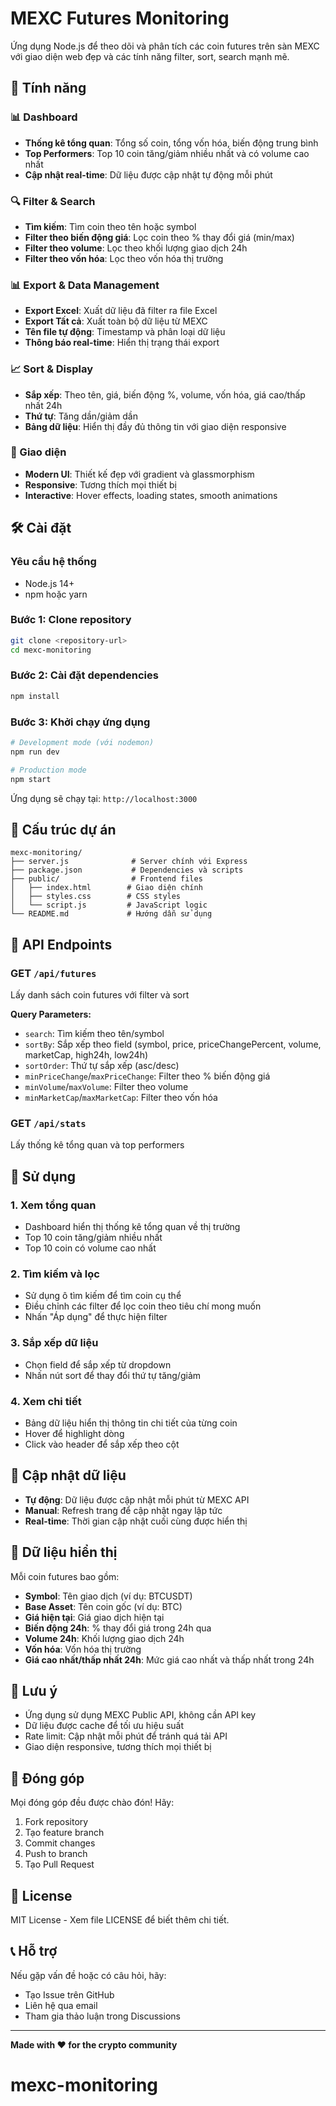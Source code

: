 # MEXC Futures Monitoring

Ứng dụng Node.js để theo dõi và phân tích các coin futures trên sàn MEXC với giao diện web đẹp và các tính năng filter, sort, search mạnh mẽ.

## 🚀 Tính năng

### 📊 Dashboard
- **Thống kê tổng quan**: Tổng số coin, tổng vốn hóa, biến động trung bình
- **Top Performers**: Top 10 coin tăng/giảm nhiều nhất và có volume cao nhất
- **Cập nhật real-time**: Dữ liệu được cập nhật tự động mỗi phút

### 🔍 Filter & Search
- **Tìm kiếm**: Tìm coin theo tên hoặc symbol
- **Filter theo biến động giá**: Lọc coin theo % thay đổi giá (min/max)
- **Filter theo volume**: Lọc theo khối lượng giao dịch 24h
- **Filter theo vốn hóa**: Lọc theo vốn hóa thị trường

### 📊 Export & Data Management
- **Export Excel**: Xuất dữ liệu đã filter ra file Excel
- **Export Tất cả**: Xuất toàn bộ dữ liệu từ MEXC
- **Tên file tự động**: Timestamp và phân loại dữ liệu
- **Thông báo real-time**: Hiển thị trạng thái export

### 📈 Sort & Display
- **Sắp xếp**: Theo tên, giá, biến động %, volume, vốn hóa, giá cao/thấp nhất 24h
- **Thứ tự**: Tăng dần/giảm dần
- **Bảng dữ liệu**: Hiển thị đầy đủ thông tin với giao diện responsive

### 🎨 Giao diện
- **Modern UI**: Thiết kế đẹp với gradient và glassmorphism
- **Responsive**: Tương thích mọi thiết bị
- **Interactive**: Hover effects, loading states, smooth animations

## 🛠️ Cài đặt

### Yêu cầu hệ thống
- Node.js 14+ 
- npm hoặc yarn

### Bước 1: Clone repository
```bash
git clone <repository-url>
cd mexc-monitoring
```

### Bước 2: Cài đặt dependencies
```bash
npm install
```

### Bước 3: Khởi chạy ứng dụng
```bash
# Development mode (với nodemon)
npm run dev

# Production mode
npm start
```

Ứng dụng sẽ chạy tại: `http://localhost:3000`

## 📁 Cấu trúc dự án

```
mexc-monitoring/
├── server.js              # Server chính với Express
├── package.json           # Dependencies và scripts
├── public/                # Frontend files
│   ├── index.html        # Giao diện chính
│   ├── styles.css        # CSS styles
│   └── script.js         # JavaScript logic
└── README.md             # Hướng dẫn sử dụng
```

## 🔧 API Endpoints

### GET `/api/futures`
Lấy danh sách coin futures với filter và sort

**Query Parameters:**
- `search`: Tìm kiếm theo tên/symbol
- `sortBy`: Sắp xếp theo field (symbol, price, priceChangePercent, volume, marketCap, high24h, low24h)
- `sortOrder`: Thứ tự sắp xếp (asc/desc)
- `minPriceChange`/`maxPriceChange`: Filter theo % biến động giá
- `minVolume`/`maxVolume`: Filter theo volume
- `minMarketCap`/`maxMarketCap`: Filter theo vốn hóa

### GET `/api/stats`
Lấy thống kê tổng quan và top performers

## 📱 Sử dụng

### 1. Xem tổng quan
- Dashboard hiển thị thống kê tổng quan về thị trường
- Top 10 coin tăng/giảm nhiều nhất
- Top 10 coin có volume cao nhất

### 2. Tìm kiếm và lọc
- Sử dụng ô tìm kiếm để tìm coin cụ thể
- Điều chỉnh các filter để lọc coin theo tiêu chí mong muốn
- Nhấn "Áp dụng" để thực hiện filter

### 3. Sắp xếp dữ liệu
- Chọn field để sắp xếp từ dropdown
- Nhấn nút sort để thay đổi thứ tự tăng/giảm

### 4. Xem chi tiết
- Bảng dữ liệu hiển thị thông tin chi tiết của từng coin
- Hover để highlight dòng
- Click vào header để sắp xếp theo cột

## 🔄 Cập nhật dữ liệu

- **Tự động**: Dữ liệu được cập nhật mỗi phút từ MEXC API
- **Manual**: Refresh trang để cập nhật ngay lập tức
- **Real-time**: Thời gian cập nhật cuối cùng được hiển thị

## 🎯 Dữ liệu hiển thị

Mỗi coin futures bao gồm:
- **Symbol**: Tên giao dịch (ví dụ: BTCUSDT)
- **Base Asset**: Tên coin gốc (ví dụ: BTC)
- **Giá hiện tại**: Giá giao dịch hiện tại
- **Biến động 24h**: % thay đổi giá trong 24h qua
- **Volume 24h**: Khối lượng giao dịch 24h
- **Vốn hóa**: Vốn hóa thị trường
- **Giá cao nhất/thấp nhất 24h**: Mức giá cao nhất và thấp nhất trong 24h

## 🚨 Lưu ý

- Ứng dụng sử dụng MEXC Public API, không cần API key
- Dữ liệu được cache để tối ưu hiệu suất
- Rate limit: Cập nhật mỗi phút để tránh quá tải API
- Giao diện responsive, tương thích mọi thiết bị

## 🤝 Đóng góp

Mọi đóng góp đều được chào đón! Hãy:
1. Fork repository
2. Tạo feature branch
3. Commit changes
4. Push to branch
5. Tạo Pull Request

## 📄 License

MIT License - Xem file LICENSE để biết thêm chi tiết.

## 📞 Hỗ trợ

Nếu gặp vấn đề hoặc có câu hỏi, hãy:
- Tạo Issue trên GitHub
- Liên hệ qua email
- Tham gia thảo luận trong Discussions

---

**Made with ❤️ for the crypto community**
# mexc-monitoring
